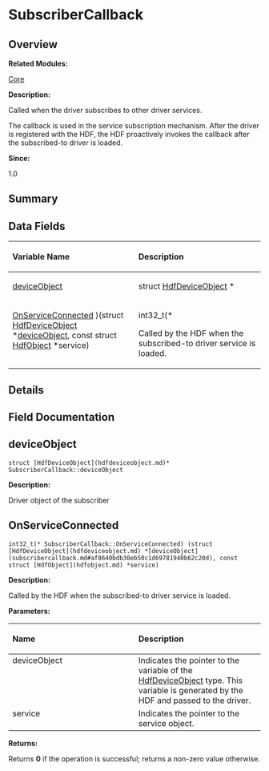 # SubscriberCallback<a name="EN-US_TOPIC_0000001055358146"></a>

## **Overview**<a name="section1285193163093537"></a>

**Related Modules:**

[Core](core.md)

**Description:**

Called when the driver subscribes to other driver services. 

The callback is used in the service subscription mechanism. After the driver is registered with the HDF, the HDF proactively invokes the callback after the subscribed-to driver is loaded.

**Since:**

1.0

## **Summary**<a name="section2089491515093537"></a>

## Data Fields<a name="pub-attribs"></a>

<a name="table752331507093537"></a>
<table><thead align="left"><tr id="row538456016093537"><th class="cellrowborder" valign="top" width="50%" id="mcps1.1.3.1.1"><p id="p894061631093537"><a name="p894061631093537"></a><a name="p894061631093537"></a>Variable Name</p>
</th>
<th class="cellrowborder" valign="top" width="50%" id="mcps1.1.3.1.2"><p id="p176688710093537"><a name="p176688710093537"></a><a name="p176688710093537"></a>Description</p>
</th>
</tr>
</thead>
<tbody><tr id="row841537040093537"><td class="cellrowborder" valign="top" width="50%" headers="mcps1.1.3.1.1 "><p id="p831597522093537"><a name="p831597522093537"></a><a name="p831597522093537"></a><a href="subscribercallback.md#af8640bdb30eb50c1d69781940b62c20d">deviceObject</a></p>
</td>
<td class="cellrowborder" valign="top" width="50%" headers="mcps1.1.3.1.2 "><p id="p559955705093537"><a name="p559955705093537"></a><a name="p559955705093537"></a>struct <a href="hdfdeviceobject.md">HdfDeviceObject</a> * </p>
</td>
</tr>
<tr id="row1931952046093537"><td class="cellrowborder" valign="top" width="50%" headers="mcps1.1.3.1.1 "><p id="p404291654093537"><a name="p404291654093537"></a><a name="p404291654093537"></a><a href="subscribercallback.md#a71a9efad360e2944550c36a97791e6e6">OnServiceConnected</a> )(struct <a href="hdfdeviceobject.md">HdfDeviceObject</a> *<a href="subscribercallback.md#af8640bdb30eb50c1d69781940b62c20d">deviceObject</a>, const struct <a href="hdfobject.md">HdfObject</a> *service)</p>
</td>
<td class="cellrowborder" valign="top" width="50%" headers="mcps1.1.3.1.2 "><p id="p398432468093537"><a name="p398432468093537"></a><a name="p398432468093537"></a>int32_t(* </p>
<p id="p776445754093537"><a name="p776445754093537"></a><a name="p776445754093537"></a>Called by the HDF when the subscribed-to driver service is loaded. </p>
</td>
</tr>
</tbody>
</table>

## **Details**<a name="section616046405093537"></a>

## **Field Documentation**<a name="section1843561605093537"></a>

## deviceObject<a name="af8640bdb30eb50c1d69781940b62c20d"></a>

```
struct [HdfDeviceObject](hdfdeviceobject.md)* SubscriberCallback::deviceObject
```

 **Description:**

Driver object of the subscriber 

## OnServiceConnected<a name="a71a9efad360e2944550c36a97791e6e6"></a>

```
int32_t(* SubscriberCallback::OnServiceConnected) (struct [HdfDeviceObject](hdfdeviceobject.md) *[deviceObject](subscribercallback.md#af8640bdb30eb50c1d69781940b62c20d), const struct [HdfObject](hdfobject.md) *service)
```

 **Description:**

Called by the HDF when the subscribed-to driver service is loaded. 

**Parameters:**

<a name="table928045324093537"></a>
<table><thead align="left"><tr id="row217821336093537"><th class="cellrowborder" valign="top" width="50%" id="mcps1.1.3.1.1"><p id="p1688619299093537"><a name="p1688619299093537"></a><a name="p1688619299093537"></a>Name</p>
</th>
<th class="cellrowborder" valign="top" width="50%" id="mcps1.1.3.1.2"><p id="p1403642094093537"><a name="p1403642094093537"></a><a name="p1403642094093537"></a>Description</p>
</th>
</tr>
</thead>
<tbody><tr id="row620005864093537"><td class="cellrowborder" valign="top" width="50%" headers="mcps1.1.3.1.1 ">deviceObject</td>
<td class="cellrowborder" valign="top" width="50%" headers="mcps1.1.3.1.2 ">Indicates the pointer to the variable of the <a href="hdfdeviceobject.md">HdfDeviceObject</a> type. This variable is generated by the HDF and passed to the driver. </td>
</tr>
<tr id="row2045330729093537"><td class="cellrowborder" valign="top" width="50%" headers="mcps1.1.3.1.1 ">service</td>
<td class="cellrowborder" valign="top" width="50%" headers="mcps1.1.3.1.2 ">Indicates the pointer to the service object. </td>
</tr>
</tbody>
</table>

**Returns:**

Returns  **0**  if the operation is successful; returns a non-zero value otherwise.



